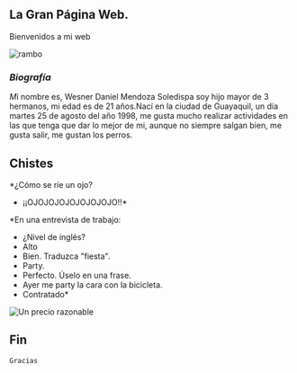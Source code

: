 ##  La Gran Página Web.


Bienvenidos a mi web  

![rambo](https://user-images.githubusercontent.com/57574200/68560109-917a0380-040d-11ea-934d-99a2f6faa131.png)



### _Biografía_

*M*i nombre es, Wesner Daniel Mendoza Soledispa soy hijo mayor de 3 hermanos, mi edad es de 21 años.Nací en la ciudad de Guayaquil, un día martes 25 de agosto del año 1998, me gusta mucho realizar actividades en las que tenga que dar lo mejor de mi, aunque no siempre salgan bien, me gusta salir, me gustan los perros.




## Chistes


 *¿Cómo se ríe un ojo?
-  ¡¡OJOJOJOJOJOJOJOJO!!*


  *En una entrevista de trabajo:
-  ¿Nivel de inglés?
-  Alto
-  Bien. Traduzca "fiesta". 
- Party.  
- Perfecto. Úselo en una frase.   
- Ayer me party la cara con la bicicleta.   
- Contratado*


![Un precio razonable](https://user-images.githubusercontent.com/57574200/68559839-778bf100-040c-11ea-93c2-37e877325de8.png)


## Fin

`Gracias`
